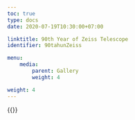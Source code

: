 ```yaml
---
toc: true
type: docs
date: 2020-07-19T10:30:00+07:00

linktitle: 90th Year of Zeiss Telescope
identifier: 90tahunZeiss

menu:
    media:
        parent: Gallery
        weight: 4

weight: 4
---
```


{{<foldergallery src="90zeiss">}}